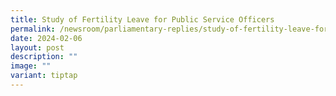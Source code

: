```yaml
---
title: Study of Fertility Leave for Public Service Officers
permalink: /newsroom/parliamentary-replies/study-of-fertility-leave-for-public-service-officers/
date: 2024-02-06
layout: post
description: ""
image: ""
variant: tiptap
---
```

